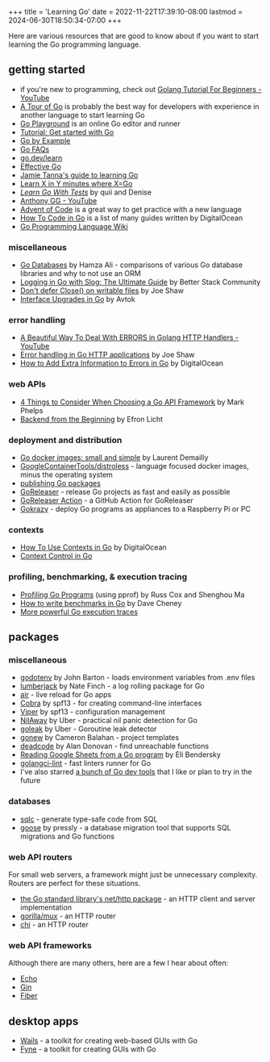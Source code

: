 +++
title = 'Learning Go'
date = 2022-11-22T17:39:10-08:00
lastmod = 2024-06-30T18:50:34-07:00
+++

Here are various resources that are good to know about if you want to start learning the Go programming language.

## getting started

* if you're new to programming, check out [Golang Tutorial For Beginners - YouTube](https://www.youtube.com/watch?v=Q0sKAMal4WQ)
* [A Tour of Go](https://go.dev/tour/welcome/1) is probably the best way for developers with experience in another language to start learning Go
* [Go Playground](https://go.dev/play/) is an online Go editor and runner
* [Tutorial: Get started with Go](https://go.dev/doc/tutorial/getting-started)
* [Go by Example](https://gobyexample.com/)
* [Go FAQs](https://go.dev/doc/faq)
* [go.dev/learn](https://go.dev/learn/)
* [Effective Go](https://go.dev/doc/effective_go)
* [Jamie Tanna's guide to learning Go](https://www.jvt.me/posts/2022/08/12/learning-new-language-go/)
* [Learn X in Y minutes where X=Go](https://learnxinyminutes.com/docs/go/)
* [_Learn Go With Tests_](https://quii.gitbook.io/learn-go-with-tests) by quii and Denise
* [Anthony GG - YouTube](https://www.youtube.com/@anthonygg_/videos)
* [Advent of Code](https://adventofcode.com/) is a great way to get practice with a new language
* [How To Code in Go](https://www.digitalocean.com/community/tutorial-series/how-to-code-in-go) is a list of many guides written by DigitalOcean
* [Go Programming Language Wiki](https://zchee.github.io/golang-wiki/)

### miscellaneous

* [Go Databases](https://blog.teamortix.com/posts/2021/08/go-databases/) by Hamza Ali - comparisons of various Go database libraries and why to not use an ORM
* [Logging in Go with Slog: The Ultimate Guide](https://betterstack.com/community/guides/logging/logging-in-go/) by Better Stack Community
* [Don't defer Close() on writable files](https://www.joeshaw.org/dont-defer-close-on-writable-files/) by Joe Shaw
* [Interface Upgrades in Go](https://avtok.com/2014/11/05/interface-upgrades.html) by Avtok

### error handling

* [A Beautiful Way To Deal With ERRORS in Golang HTTP Handlers - YouTube](https://www.youtube.com/watch?v=aS1cJfQ-LrQ)
* [Error handling in Go HTTP applications](https://www.joeshaw.org/error-handling-in-go-http-applications/) by Joe Shaw
* [How to Add Extra Information to Errors in Go](https://www.digitalocean.com/community/tutorials/how-to-add-extra-information-to-errors-in-go) by DigitalOcean

### web APIs

* [4 Things to Consider When Choosing a Go API Framework](https://markphelps.me/posts/4-things-to-consider-when-choosing-a-go-api-framework/) by Mark Phelps
* [Backend from the Beginning](https://eblog.fly.dev/backendbasics.html) by Efron Licht

### deployment and distribution

* [Go docker images: small and simple](https://laurentsv.com/blog/2024/06/25/stop-the-go-and-docker-madness.html) by Laurent Demailly
* [GoogleContainerTools/distroless](https://github.com/GoogleContainerTools/distroless) - language focused docker images, minus the operating system
* [publishing Go packages](/publishing-go-packages)
* [GoReleaser](https://goreleaser.com/) - release Go projects as fast and easily as possible
* [GoReleaser Action](https://github.com/marketplace/actions/goreleaser-action) - a GitHub Action for GoReleaser
* [Gokrazy](https://news.ycombinator.com/item?id=37583234) - deploy Go programs as appliances to a Raspberry Pi or PC

### contexts

* [How To Use Contexts in Go](https://www.digitalocean.com/community/tutorials/how-to-use-contexts-in-go) by DigitalOcean
* [Context Control in Go](https://zenhorace.dev/blog/context-control-go/)

### profiling, benchmarking, & execution tracing

* [Profiling Go Programs](https://go.dev/blog/pprof) (using pprof) by Russ Cox and Shenghou Ma
* [How to write benchmarks in Go](https://dave.cheney.net/2013/06/30/how-to-write-benchmarks-in-go) by Dave Cheney
* [More powerful Go execution traces](https://go.dev/blog/execution-traces-2024)

## packages

### miscellaneous

* [godotenv](https://pkg.go.dev/github.com/joho/godotenv) by John Barton - loads environment variables from .env files
* [lumberjack](https://github.com/natefinch/lumberjack) by Nate Finch - a log rolling package for Go
* [air](https://github.com/air-verse/air) - live reload for Go apps
* [Cobra](https://github.com/spf13/cobra) by spf13 - for creating command-line interfaces
* [Viper](https://github.com/spf13/viper) by spf13 - configuration management
* [NilAway](https://github.com/uber-go/nilaway) by Uber - practical nil panic detection for Go
* [goleak](https://github.com/uber-go/goleak) by Uber - Goroutine leak detector
* [gonew](https://go.dev/blog/gonew) by Cameron Balahan - project templates
* [deadcode](https://go.dev/blog/deadcode) by Alan Donovan - find unreachable functions
* [Reading Google Sheets from a Go program](https://eli.thegreenplace.net/2024/reading-google-sheets-from-a-go-program/) by Eli Bendersky
* [golangci-lint](https://github.com/golangci/golangci-lint) - fast linters runner for Go
* I've also starred [a bunch of Go dev tools](https://github.com/stars/wheelercj/lists/go-dev-tools) that I like or plan to try in the future

### databases

* [sqlc](https://github.com/sqlc-dev/sqlc) - generate type-safe code from SQL
* [goose](https://github.com/pressly/goose) by pressly - a database migration tool that supports SQL migrations and Go functions

### web API routers

For small web servers, a framework might just be unnecessary complexity. Routers are perfect for these situations.

* [the Go standard library's net/http package](https://pkg.go.dev/net/http) - an HTTP client and server implementation
* [gorilla/mux](https://github.com/gorilla/mux) - an HTTP router
* [chi](https://github.com/go-chi/chi) - an HTTP router

### web API frameworks

Although there are many others, here are a few I hear about often:

* [Echo](https://github.com/labstack/echo)
* [Gin](https://github.com/gin-gonic)
* [Fiber](https://gofiber.io/)

## desktop apps

* [Wails](https://wails.io/) - a toolkit for creating web-based GUIs with Go
* [Fyne](https://fyne.io/) - a toolkit for creating GUIs with Go

